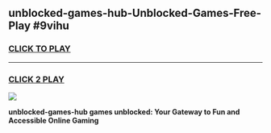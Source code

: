 
## unblocked-games-hub-Unblocked-Games-Free-Play #9vihu
<h3>
<a href="https://us.freeplayer.one?title=unblocked-games-hub&ref=9M">CLICK TO PLAY</a></h3>
<hr>

<h3>
<a href="https://us.freeplayer.one?title=unblocked-games-hub&ref=9M">CLICK 2 PLAY</a>
  
</h3>

<a href="https://us.freeplayer.one?title=unblocked-games-hub&ref=9M"><img src="https://clearcache.store/games.png"></a>


**unblocked-games-hub games unblocked: Your Gateway to Fun and Accessible Online Gaming**
